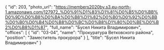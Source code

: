 {
    "id": 203,
    "photo_url": "https://members2020by.s3.eu-north-1.amazonaws.com/127972_%D0%91%D1%83%D1%81%D0%B5%D0%BB%D0%9D%D0%B8%D0%BA%D0%B8%D1%82%D0%B0%D0%92%D0%BB%D0%B0%D0%B4%D0%B8%D0%BC%D0%B8%D1%80%D0%BE%D0%B2%D0%B8%D1%87",
    "full_name": "Бусел Никита Владимирович",
    "offices": [
        {
            "id": "03-04",
            "name": "Прокуратура Ветковского района",
            "position": "Заместитель прокурора"
        }
    ],
    "title": "Бусел Никита Владимирович"
}
